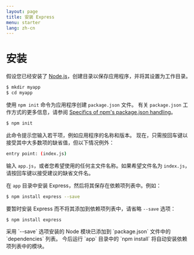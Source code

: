 ```yaml
---
layout: page
title: 安装 Express
menu: starter
lang: zh-cn
---
```


# 安装

假设您已经安装了 [Node.js](https://nodejs.org/)，创建目录以保存应用程序，并将其设置为工作目录。

```sh
$ mkdir myapp
$ cd myapp
```

使用 `npm init` 命令为应用程序创建 `package.json` 文件。
有关 `package.json` 工作方式的更多信息，请参阅 [Specifics of npm's package.json handling](https://docs.npmjs.com/files/package.json)。

```sh
$ npm init
```

此命令提示您输入若干项，例如应用程序的名称和版本。
现在，只需按回车键以接受其中大多数项的缺省值，但以下情况例外：

```sh
entry point: (index.js)
```

输入 `app.js`，或者您希望使用的任何主文件名称。如果希望文件名为 `index.js`，请按回车键以接受建议的缺省文件名。

在 `app` 目录中安装 Express，然后将其保存在依赖项列表中。例如：

```sh
$ npm install express --save
```

要暂时安装 Express 而不将其添加到依赖项列表中，请省略 `--save` 选项：

```sh
$ npm install express
```

<div class="doc-box doc-info" markdown="1">
采用 `--save` 选项安装的 Node 模块已添加到 `package.json` 文件中的 `dependencies` 列表。
今后运行 `app` 目录中的 `npm install` 将自动安装依赖项列表中的模块。
</div>
